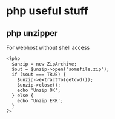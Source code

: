 # php useful stuff



## php unzipper
For webhost without  shell access
```
<?php
  $unzip = new ZipArchive;
  $out = $unzip->open('somefile.zip');
  if ($out === TRUE) {
    $unzip->extractTo(getcwd());
    $unzip->close();
    echo 'Unzip OK';
  } else {
    echo 'Unzip ERR';
  }
?>
```

